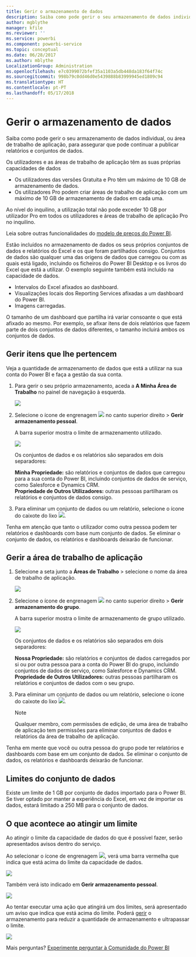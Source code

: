 ```yaml
---
title: Gerir o armazenamento de dados
description: Saiba como pode gerir o seu armazenamento de dados individual, ou área de trabalho de aplicação, para assegurar que pode continuar a publicar relatórios e conjuntos de dados.
author: mgblythe
manager: kfile
ms.reviewer: ''
ms.service: powerbi
ms.component: powerbi-service
ms.topic: conceptual
ms.date: 06/28/2017
ms.author: mblythe
LocalizationGroup: Administration
ms.openlocfilehash: e7c0399072bfef35a1103a5db448da183f64f74c
ms.sourcegitcommit: 998b79c0dd46d0e5439888b83999945ed1809c94
ms.translationtype: HT
ms.contentlocale: pt-PT
ms.lasthandoff: 05/17/2018
---
```

# <a name="manage-your-data-storage"></a>Gerir o armazenamento de dados
Saiba como pode gerir o seu armazenamento de dados individual, ou área de trabalho de aplicação, para assegurar que pode continuar a publicar relatórios e conjuntos de dados.

Os utilizadores e as áreas de trabalho de aplicação têm as suas próprias capacidades de dados

* Os utilizadores das versões Gratuita e Pro têm um máximo de 10 GB de armazenamento de dados.
* Os utilizadores Pro podem criar áreas de trabalho de aplicação com um máximo de 10 GB de armazenamento de dados em cada uma.

Ao nível do inquilino, a utilização total não pode exceder 10 GB por utilizador Pro em todos os utilizadores e áreas de trabalho de aplicação Pro no inquilino.

Leia sobre outras funcionalidades do [modelo de preços do Power BI](https://powerbi.microsoft.com/pricing).

Estão incluídos no armazenamento de dados os seus próprios conjuntos de dados e relatórios do Excel e os que foram partilhados consigo. Conjuntos de dados são qualquer uma das origens de dados que carregou ou com as quais está ligado, incluindo os ficheiros do Power BI Desktop e os livros do Excel que está a utilizar. O exemplo seguinte também está incluído na capacidade de dados.

* Intervalos do Excel afixados ao dashboard.
* Visualizações locais dos Reporting Services afixadas a um dashboard do Power BI.
* Imagens carregadas.

O tamanho de um dashboard que partilha irá variar consoante o que está afixado ao mesmo. Por exemplo, se afixar itens de dois relatórios que fazem parte de dois conjuntos de dados diferentes, o tamanho incluirá ambos os conjuntos de dados.

<a name="manage"/>

## <a name="manage-items-owned-by-you"></a>Gerir itens que lhe pertencem
Veja a quantidade de armazenamento de dados que está a utilizar na sua conta do Power BI e faça a gestão da sua conta.

1. Para gerir o seu próprio armazenamento, aceda a **A Minha Área de Trabalho** no painel de navegação à esquerda.
   
    ![](media/service-admin-manage-your-data-storage-in-power-bi/pbi_myworkspace.png)
2. Selecione o ícone de engrenagem ![](media/service-admin-manage-your-data-storage-in-power-bi/pbi_gearicon.png) no canto superior direito \> **Gerir armazenamento pessoal**.
   
    A barra superior mostra o limite de armazenamento utilizado.
   
    ![](media/service-admin-manage-your-data-storage-in-power-bi/pbi_persnlstorage.png)
   
    Os conjuntos de dados e os relatórios são separados em dois separadores:
   
    **Minha Propriedade:** são relatórios e conjuntos de dados que carregou para a sua conta do Power BI, incluindo conjuntos de dados de serviço, como Salesforce e Dynamics CRM.  
    **Propriedade de Outros Utilizadores:** outras pessoas partilharam os relatórios e conjuntos de dados consigo.
3. Para eliminar um conjunto de dados ou um relatório, selecione o ícone do caixote do lixo ![](media/service-admin-manage-your-data-storage-in-power-bi/pbi_deleteicon.png).

Tenha em atenção que tanto o utilizador como outra pessoa podem ter relatórios e dashboards com base num conjunto de dados. Se eliminar o conjunto de dados, os relatórios e dashboards deixarão de funcionar.

## <a name="manage-your-app-workspace"></a>Gerir a área de trabalho de aplicação
1. Selecione a seta junto a **Áreas de Trabalho** \> selecione o nome da área de trabalho de aplicação.
   
    ![](media/service-admin-manage-your-data-storage-in-power-bi/pbi_groupworkspaces.png)
2. Selecione o ícone de engrenagem ![](media/service-admin-manage-your-data-storage-in-power-bi/pbi_gearicon.png) no canto superior direito \> **Gerir armazenamento do grupo**.
   
    A barra superior mostra o limite de armazenamento de grupo utilizado.
   
    ![](media/service-admin-manage-your-data-storage-in-power-bi/pbi_groupstorage.png)
   
    Os conjuntos de dados e os relatórios são separados em dois separadores:
   
    **Nossa Propriedade:** são relatórios e conjuntos de dados carregados por si ou por outra pessoa para a conta do Power BI do grupo, incluindo conjuntos de dados de serviço, como Salesforce e Dynamics CRM.
    **Propriedade de Outros Utilizadores:** outras pessoas partilharam os relatórios e conjuntos de dados com o seu grupo.
3. Para eliminar um conjunto de dados ou um relatório, selecione o ícone do caixote do lixo ![](media/service-admin-manage-your-data-storage-in-power-bi/pbi_deleteicon.png).
   
   > [!NOTE]
   > Qualquer membro, com permissões de edição, de uma área de trabalho de aplicação tem permissões para eliminar conjuntos de dados e relatórios da área de trabalho de aplicação.
   > 
   > 

Tenha em mente que você ou outra pessoa do grupo pode ter relatórios e dashboards com base em um conjunto de dados. Se eliminar o conjunto de dados, os relatórios e dashboards deixarão de funcionar.

## <a name="dataset-limits"></a>Limites do conjunto de dados
Existe um limite de 1 GB por conjunto de dados importado para o Power BI. Se tiver optado por manter a experiência do Excel, em vez de importar os dados, estará limitado a 250 MB para o conjunto de dados.

## <a name="what-happens-when-you-hit-a-limit"></a>O que acontece ao atingir um limite
Ao atingir o limite da capacidade de dados do que é possível fazer, serão apresentados avisos dentro do serviço. 

Ao selecionar o ícone de engrenagem ![](media/service-admin-manage-your-data-storage-in-power-bi/pbi_gearicon.png), verá uma barra vermelha que indica que está acima do limite da capacidade de dados.

![](media/service-admin-manage-your-data-storage-in-power-bi/manage-storage-limit.png)

Também verá isto indicado em **Gerir armazenamento pessoal**.

 ![](media/service-admin-manage-your-data-storage-in-power-bi/manage-storage-limit2.png)

 Ao tentar executar uma ação que atingirá um dos limites, será apresentado um aviso que indica que está acima do limite. Poderá [gerir](#manage) o armazenamento para reduzir a quantidade de armazenamento e ultrapassar o limite.

 ![](media/service-admin-manage-your-data-storage-in-power-bi/powerbi-pro-over-limit.png)

 Mais perguntas? [Experimente perguntar à Comunidade do Power BI](http://community.powerbi.com/)

